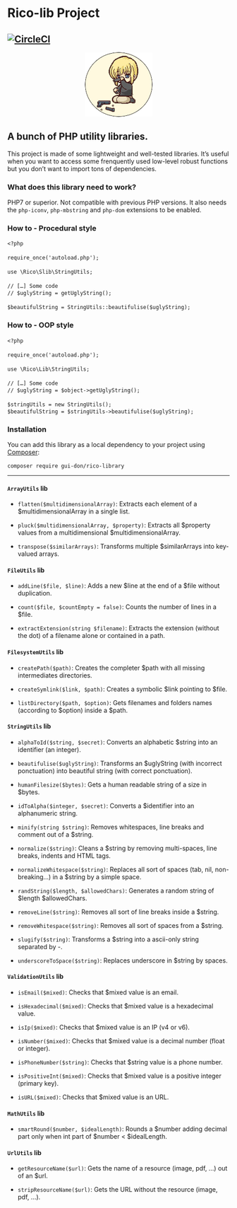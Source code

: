 # Rico-lib Project #
[![CircleCI](https://circleci.com/gh/gui-don/Rico-library.svg?style=svg)](https://circleci.com/gh/gui-don/Rico-library)
---

<p align="center"><img src="rico.png" /></p>


## A bunch of PHP utility libraries. ##

This project is made of some lightweight and well-tested libraries.
It’s useful when you want to access some frenquently used low-level robust functions but you don’t want to import tons of dependencies.

### What does this library need to work? ###

PHP7 or superior. Not compatible with previous PHP versions.
It also needs the `php-iconv`, `php-mbstring` and `php-dom` extensions to be enabled.

### How to - Procedural style ###

    <?php

    require_once('autoload.php');

    use \Rico\Slib\StringUtils;

    // […] Some code
    // $uglyString = getUglyString();

    $beautifulString = StringUtils::beautifulise($uglyString);

### How to - OOP style ###

    <?php

    require_once('autoload.php');

    use \Rico\Lib\StringUtils;

    // […] Some code
    // $uglyString = $object->getUglyString();

    $stringUtils = new StringUtils();
    $beautifulString = $stringUtils->beautifulise($uglyString);

### Installation ###

You can add this library as a local dependency to your project using [Composer](https://getcomposer.org/):

    composer require gui-don/rico-library

---

#### `ArrayUtils` lib ####

- `flatten($multidimensionalArray)`: Extracts each element of a $multidimensionalArray in a single list.

- `pluck($multidimensionalArray, $property)`: Extracts all $property values from a multidimensional $multidimensionalArray.

- `transpose($similarArrays)`: Transforms multiple $similarArrays into key-valued arrays.

#### `FileUtils` lib ####

- `addLine($file, $line)`: Adds a new $line at the end of a $file without duplication.

- `count($file, $countEmpty = false)`: Counts the number of lines in a $file.

- `extractExtension(string $filename)`: Extracts the extension (without the dot) of a filename alone or contained in a path.

#### `FilesystemUtils` lib ####

- `createPath($path)`: Creates the completer $path with all missing intermediates directories.

- `createSymlink($link, $path)`: Creates a symbolic $link pointing to $file.

- `listDirectory($path, $option)`: Gets filenames and folders names (according to $option) inside a $path.

#### `StringUtils` lib ####

- `alphaToId($string, $secret)`: Converts an alphabetic $string into an identifier (an integer).

- `beautifulise($uglyString)`: Transforms an $uglyString (with incorrect ponctuation) into beautiful string (with correct ponctuation).

- `humanFilesize($bytes)`: Gets a human readable string of a size in $bytes.

- `idToAlpha($integer, $secret)`: Converts a $identifier into an alphanumeric string.

- `minify(string $string)`: Removes whitespaces, line breaks and comment out of a $string.

- `normalize($string)`: Cleans a $string by removing multi-spaces, line breaks, indents and HTML tags.

- `normalizeWhitespace($string)`: Replaces all sort of spaces (tab, nil, non-breaking…) in a $string by a simple space.

- `randString($length, $allowedChars)`: Generates a random string of $length $allowedChars.

- `removeLine($string)`: Removes all sort of line breaks inside a $string.

- `removeWhitespace($string)`: Removes all sort of spaces from a $string.

- `slugify($string)`: Transforms a $string into a ascii-only string separated by -.

- `underscoreToSpace($string)`: Replaces underscore in $string by spaces.

#### `ValidationUtils` lib ####

- `isEmail($mixed)`: Checks that $mixed value is an email.

- `isHexadecimal($mixed)`: Checks that $mixed value is a hexadecimal value.

- `isIp($mixed)`: Checks that $mixed value is an IP (v4 or v6).

- `isNumber($mixed)`: Checks that $mixed value is a decimal number (float or integer).

- `isPhoneNumber($string)`: Checks that $string value is a phone number.

- `isPositiveInt($mixed)`: Checks that $mixed value is a positive integer (primary key).

- `isURL($mixed)`: Checks that $mixed value is an URL.

#### `MathUtils` lib ####

- `smartRound($number, $idealLength)`: Rounds a $number adding decimal part only when int part of $number < $idealLength.

#### `UrlUtils` lib ####

- `getResourceName($url)`: Gets the name of a resource (image, pdf, …) out of an $url.

- `stripResourceName($url)`: Gets the URL without the resource (image, pdf, …).
